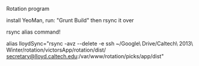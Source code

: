 Rotation program

install YeoMan, run: "Grunt Build" then rsync it over

rsync alias command!

alias lloydSync="rsync -avz --delete -e ssh ~/Google\ Drive/Caltech\ 2013\ Winter/rotation/victorsApp/rotation/dist/ secretary@lloyd.caltech.edu:/var/www/rotation/picks/app/dist"
